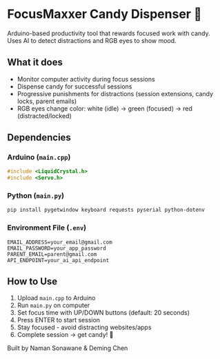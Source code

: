 # FocusMaxxer Candy Dispenser 🍬

Arduino-based productivity tool that rewards focused work with candy. Uses AI to detect distractions and RGB eyes to show mood.

## What it does
- Monitor computer activity during focus sessions
- Dispense candy for successful sessions
- Progressive punishments for distractions (session extensions, candy locks, parent emails)
- RGB eyes change color: white (idle) → green (focused) → red (distracted/locked)

## Dependencies

### Arduino (`main.cpp`)
```cpp
#include <LiquidCrystal.h>
#include <Servo.h>
```

### Python (`main.py`)
```bash
pip install pygetwindow keyboard requests pyserial python-dotenv
```

### Environment File (`.env`)
```
EMAIL_ADDRESS=your_email@gmail.com
EMAIL_PASSWORD=your_app_password
PARENT_EMAIL=parent@gmail.com
API_ENDPOINT=your_ai_api_endpoint
```

## How to Use
1. Upload `main.cpp` to Arduino
2. Run `main.py` on computer
3. Set focus time with UP/DOWN buttons (default: 20 seconds)
4. Press ENTER to start session
5. Stay focused - avoid distracting websites/apps
6. Complete session → get candy! 🍬

Built by Naman Sonawane & Deming Chen